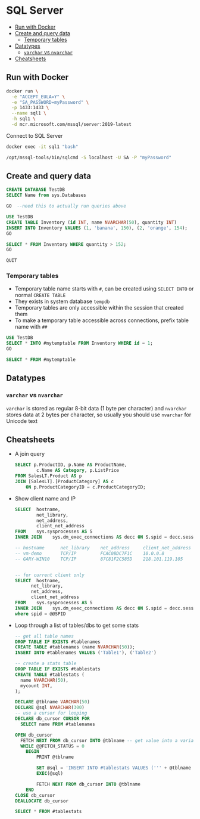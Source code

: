 # SQL Server

- [Run with Docker](#run-with-docker)
- [Create and query data](#create-and-query-data)
  - [Temporary tables](#temporary-tables)
- [Datatypes](#datatypes)
  - [`varchar` vs `nvarchar`](#varchar-vs-nvarchar)
- [Cheatsheets](#cheatsheets)


## Run with Docker

```sh
docker run \
  -e "ACCEPT_EULA=Y" \
  -e "SA_PASSWORD=myPassword" \
  -p 1433:1433 \
  --name sql1 \
  -h sql1 \
  -d mcr.microsoft.com/mssql/server:2019-latest
```

Connect to SQL Server

```sh
docker exec -it sql1 "bash"

/opt/mssql-tools/bin/sqlcmd -S localhost -U SA -P "myPassword"
```
## Create and query data

```sql
CREATE DATABASE TestDB
SELECT Name from sys.Databases

GO  --need this to actually run queries above

USE TestDB
CREATE TABLE Inventory (id INT, name NVARCHAR(50), quantity INT)
INSERT INTO Inventory VALUES (1, 'banana', 150), (2, 'orange', 154);
GO

SELECT * FROM Inventory WHERE quantity > 152;
GO

QUIT
```

### Temporary tables

- Temporary table name starts with `#`, can be created using `SELECT INTO` or normal `CREATE TABLE`
- They exists in system database `tempdb`
- Temporary tables are only accessible within the session that created them
- To make a temporary table accessible across connections, prefix table name with `##`

```sql
USE TestDB
SELECT * INTO #mytemptable FROM Inventory WHERE id = 1;
GO

SELECT * FROM #mytemptable
```

## Datatypes

### `varchar` vs `nvarchar`

`varchar` is stored as regular 8-bit data (1 byte per character) and `nvarchar` stores data at 2 bytes per character, so usually you should use `nvarchar` for Unicode text


## Cheatsheets

- A join query

  ```sql
  SELECT p.ProductID, p.Name AS ProductName,
          c.Name AS Category, p.ListPrice
  FROM SalesLT.Product AS p
  JOIN [SalesLT].[ProductCategory] AS c
      ON p.ProductCategoryID = c.ProductCategoryID;
  ```

- Show client name and IP

  ```sql
  SELECT  hostname,
          net_library,
          net_address,
          client_net_address
  FROM    sys.sysprocesses AS S
  INNER JOIN    sys.dm_exec_connections AS decc ON S.spid = decc.session_id

  -- hostname      net_library    net_address     client_net_address
  -- vm-demo       TCP/IP         FCAC0BDC7F1C    10.0.0.8
  -- GARY-WIN10    TCP/IP         87C81F2C585D    218.101.119.105


  -- for current client only
  SELECT  hostname,
        net_library,
        net_address,
        client_net_address
  FROM    sys.sysprocesses AS S
  INNER JOIN    sys.dm_exec_connections AS decc ON S.spid = decc.session_id
  where spid = @@SPID
  ```


- Loop through a list of tables/dbs to get some stats

  ```sql
  -- get all table names
  DROP TABLE IF EXISTS #tablenames
  CREATE TABLE #tablenames (name NVARCHAR(50));
  INSERT INTO #tablenames VALUES ('Table1'), ('Table2')

  -- create a stats table
  DROP TABLE IF EXISTS #tablestats
  CREATE TABLE #tablestats (
    name NVARCHAR(50),
    mycount INT,
  );

  DECLARE @tblname VARCHAR(50)
  DECLARE @sql NVARCHAR(300)
  -- use a cursor for looping
  DECLARE db_cursor CURSOR FOR
    SELECT name FROM #tablenames

  OPEN db_cursor
    FETCH NEXT FROM db_cursor INTO @tblname -- get value into a variable
    WHILE @@FETCH_STATUS = 0
      BEGIN
          PRINT @tblname

          SET @sql = 'INSERT INTO #tablestats VALUES (''' + @tblname + ''', (SELECT COUNT(id) FROM TestDB.dbo.' + @tblname + ')  )'
          EXEC(@sql)

          FETCH NEXT FROM db_cursor INTO @tblname
      END
  CLOSE db_cursor
  DEALLOCATE db_cursor

  SELECT * FROM #tablestats
  ```
